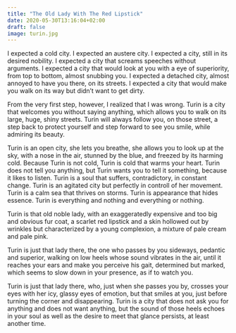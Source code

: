 ```yaml
---
title: "The Old Lady With The Red Lipstick"
date: 2020-05-30T13:16:04+02:00
draft: false
image: turin.jpg
---
```


I expected a cold city.
I expected an austere city.
I expected a city, still in its desired nobility.
I expected a city that screams speeches without arguments.
I expected a city that would look at you with a eye of superiority, from top to bottom, almost snubbing you.
I expected a detached city, almost annoyed to have you there, on its streets.
I expected a city that would make you walk on its way but didn’t want to get dirty.

From the very first step, however, I realized that I was wrong.
Turin is a city that welcomes you without saying anything, which allows you to walk on its large, huge, shiny streets.
Turin will always follow you, on those street, a step back to protect yourself and step forward to see you smile, while admiring its beauty.

Turin is an open city, she lets you breathe, she allows you to look up at the sky, with a nose in the air, stunned by the blue, and freezed by its harming cold.
Because Turin is not cold, Turin is cold that warms your heart.
Turin does not tell you anything, but Turin wants you to tell it something, because it likes to listen.
Turin is a soul that suffers, contradictory, in constant change.
Turin is an agitated city but perfectly in controll of her movement.
Turin is a calm sea that thrives on storms.
Turin is appearance that hides essence.
Turin is everything and nothing and everything or nothing.

Turin is that old noble lady, with an exaggeratedly expensive and too big and obvious fur coat, a scarlet red lipstick and a skin hollowed out by wrinkles but characterized by a young complexion, a mixture of pale cream and pale pink.

Turin is just that lady there, the one who passes by you sideways, pedantic and superior, walking on low heels whose sound vibrates in the air, until it reaches your ears and make you perceive his gait, determined but marked, which seems to slow down in your presence, as if to watch you.

Turin is just that lady there, who, just when she passes you by, crosses your eyes with her icy, glassy eyes of emotion, but that smiles at you, just before turning the corner and disappearing.
Turin is a city that does not ask you for anything and does not want anything, but the sound of those heels echoes in your soul as well as the desire to meet that glance persists, at least another time.
